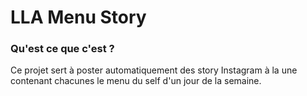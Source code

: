# LLA Menu Story

### Qu'est ce que c'est ?

Ce projet sert à poster automatiquement des story Instagram à la une contenant chacunes le menu du self d'un jour de la semaine.   

